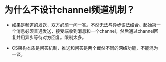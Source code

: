 # 为什么不设计channel频道机制？
- 如果是频道的发送，双方必须一问一答。不然无法与异步语法结合。起始第一个消息必须普通发送，接受端收到消息和一个channel，然后通过channel回复并用异步等待对方回复。限制太多。

- CS架构本质是问答机制，推送和问答是两个截然不同的网络功能，不能混为一谈。

